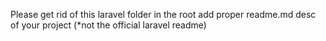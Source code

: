 Please get rid of this laravel folder in the root
add proper readme.md desc of your project (*not the official laravel readme)